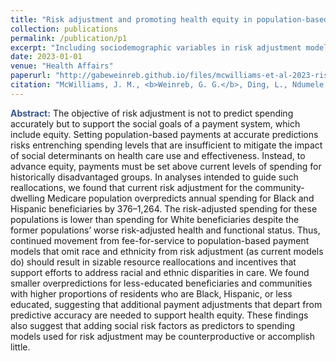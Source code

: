 ```yaml
---
title: "Risk adjustment and promoting health equity in population-based payment: Concepts and evidence"
collection: publications
permalink: /publication/p1
excerpt: "Including sociodemographic variables in risk adjustment models could reduce payments for marginalized groups."
date: 2023-01-01
venue: "Health Affairs"
paperurl: "http://gabeweinreb.github.io/files/mcwilliams-et-al-2023-risk-adjustment-and-promoting-health-equity-in-population-based-payment-concepts-and-evidence.pdf"
citation: "McWilliams, J. M., <b>Weinreb, G. G.</b>, Ding, L., Ndumele, C. D., & Wallace, J. (2023). Risk adjustment and promoting health equity in population-based payment: Concepts and evidence. <i>Health Affairs,</i> 42(1), 105–114."
---
```


<b style="color:#34568b"> Abstract:</b> The objective of risk adjustment is not to predict spending accurately but to support the social goals of a payment system, which include equity. Setting population-based payments at accurate predictions risks entrenching spending levels that are insufficient to mitigate the impact of social determinants on health care use and effectiveness. Instead, to advance equity, payments must be set above current levels of spending for historically disadvantaged groups. In analyses intended to guide such reallocations, we found that current risk adjustment for the community-dwelling Medicare population overpredicts annual spending for Black and Hispanic beneficiaries by $376–$1,264. The risk-adjusted spending for these populations is lower than spending for White beneficiaries despite the former populations’ worse risk-adjusted health and functional status. Thus, continued movement from fee-for-service to population-based payment models that omit race and ethnicity from risk adjustment (as current models do) should result in sizable resource reallocations and incentives that support efforts to address racial and ethnic disparities in care. We found smaller overpredictions for less-educated beneficiaries and communities with higher proportions of residents who are Black, Hispanic, or less educated, suggesting that additional payment adjustments that depart from predictive accuracy are needed to support health equity. These findings also suggest that adding social risk factors as predictors to spending models used for risk adjustment may be counterproductive or accomplish little.
